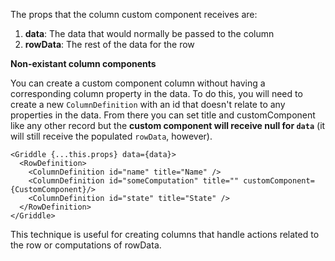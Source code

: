 The props that the column custom component receives are:

1. **data**: The data that would normally be passed to the column
1. **rowData**: The rest of the data for the row

**Non-existant column components**

You can create a custom component column without having a corresponding column property in the data. To do this,
you will need to create a new `ColumnDefinition` with an id that doesn't relate to any properties in the data.
From there you can set title and customComponent like any other record but the **custom component will receive null for
`data`** (it will still receive the populated `rowData`, however).

```
<Griddle {...this.props} data={data}>
  <RowDefinition>
    <ColumnDefinition id="name" title="Name" />
    <ColumnDefinition id="someComputation" title="" customComponent={CustomComponent}/>
    <ColumnDefinition id="state" title="State" />
  </RowDefinition>
</Griddle>
```

This technique is useful for creating columns that handle actions related to the row or computations of rowData.


